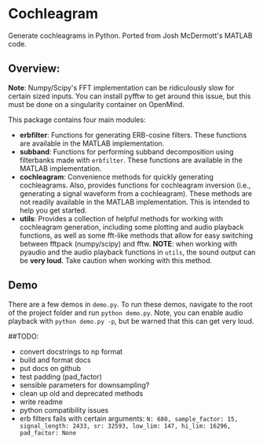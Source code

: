 # Cochleagram 
Generate cochleagrams in Python. Ported from Josh McDermott's MATLAB code. 

## Overview:
**Note**: Numpy/Scipy's FFT implementation can be ridiculously slow for certain sized inputs. You can install pyfftw to get around this issue, but this must be done on a singularity container on OpenMind. 

This package contains four main modules:
+ **erbfilter**: Functions for generating ERB-cosine filters. These functions
are available in the MATLAB implementation. 
+ **subband**: Functions for performing subband decomposition using filterbanks made with `erbfilter`. These functions are available in the MATLAB implementation. 
+ **cochleagram**: Convenience methods for quickly generating cochleagrams. Also, provides functions for cochleagram inversion (i.e., generating a signal waveform from a cochleagram). These methods are not readily available in the MATLAB implementation. This is intended to help you get started.
+  **utils**: Provides a collection of helpful methods for working with cochleagram generation, including some plotting and audio playback functions, as well as some fft-like methods that allow for easy switching between fftpack (numpy/scipy) and fftw. **NOTE**: when working with pyaudio and the audio playback functions in `utils`, the sound output can be **very loud**. Take caution when working with this method.

## Demo
There are a few demos in `demo.py`. To run these demos, navigate to the root of the project folder and run `python demo.py`. Note, you can enable audio playback with `python demo.py -p`, but be warned that this can get very loud. 

##TODO:
+ convert docstrings to np format
+ build and format docs
+ put docs on github
+ test padding (pad_factor)
+ sensible parameters for downsampling?
+ clean up old and deprecated methods
+ write readme
+ python compatibility issues
+ erb filters fails with certain arguments: 
`N: 680, sample_factor: 15, signal_length: 2433, sr: 32593, low_lim: 147, hi_lim: 16296, pad_factor: None`
